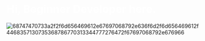 
<h1 style="color:white;text-alight:center">Hi, Beginner Developer here.</h1>
 	

![68747470733a2f2f6d656469612e67697068792e636f6d2f6d656469612f4468357130735368786770313344777276472f67697068792e676966](https://github.com/francisNP/francisNP/assets/143946373/01a7808c-0b45-404d-b1d4-8c33539c6273)
